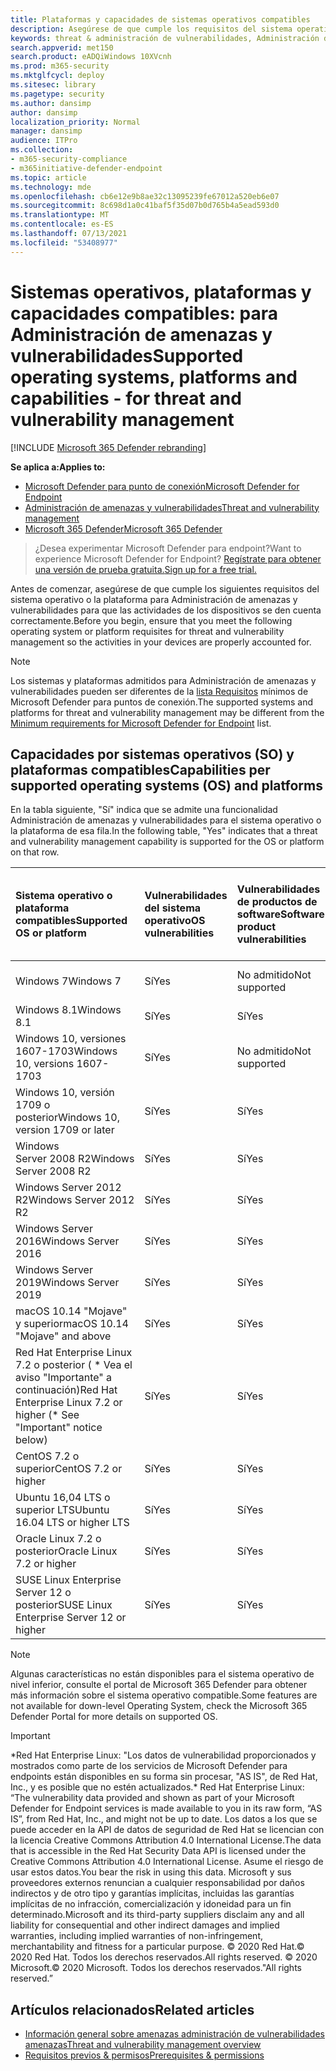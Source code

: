 ```yaml
---
title: Plataformas y capacidades de sistemas operativos compatibles
description: Asegúrese de que cumple los requisitos del sistema operativo o de la plataforma para Administración de amenazas y vulnerabilidades, de modo que las actividades de todos los dispositivos se tienen en cuenta correctamente.
keywords: threat & administración de vulnerabilidades, Administración de amenazas y vulnerabilidades, operating system, platform requirements, prerequisites, Microsoft Defender for Endpoint-tvm supported os, Microsoft Defender for Endpoint-tvm, supported operating systems, supported platforms, linux support, mac support, mac support
search.appverid: met150
search.product: eADQiWindows 10XVcnh
ms.prod: m365-security
ms.mktglfcycl: deploy
ms.sitesec: library
ms.pagetype: security
ms.author: dansimp
author: dansimp
localization_priority: Normal
manager: dansimp
audience: ITPro
ms.collection:
- m365-security-compliance
- m365initiative-defender-endpoint
ms.topic: article
ms.technology: mde
ms.openlocfilehash: cb6e12e9b8ae32c13095239fe67012a520eb6e07
ms.sourcegitcommit: 8c698d1a0c41baf5f35d07b0d765b4a5ead593d0
ms.translationtype: MT
ms.contentlocale: es-ES
ms.lasthandoff: 07/13/2021
ms.locfileid: "53408977"
---
```

# <a name="supported-operating-systems-platforms-and-capabilities---for-threat-and-vulnerability-management"></a><span data-ttu-id="06885-104">Sistemas operativos, plataformas y capacidades compatibles: para Administración de amenazas y vulnerabilidades</span><span class="sxs-lookup"><span data-stu-id="06885-104">Supported operating systems, platforms and capabilities - for threat and vulnerability management</span></span>

[!INCLUDE [Microsoft 365 Defender rebranding](../../includes/microsoft-defender.md)]

<span data-ttu-id="06885-105">**Se aplica a:**</span><span class="sxs-lookup"><span data-stu-id="06885-105">**Applies to:**</span></span>

- [<span data-ttu-id="06885-106">Microsoft Defender para punto de conexión</span><span class="sxs-lookup"><span data-stu-id="06885-106">Microsoft Defender for Endpoint</span></span>](https://go.microsoft.com/fwlink/?linkid=2154037)
- [<span data-ttu-id="06885-107">Administración de amenazas y vulnerabilidades</span><span class="sxs-lookup"><span data-stu-id="06885-107">Threat and vulnerability management</span></span>](next-gen-threat-and-vuln-mgt.md)
- [<span data-ttu-id="06885-108">Microsoft 365 Defender</span><span class="sxs-lookup"><span data-stu-id="06885-108">Microsoft 365 Defender</span></span>](https://go.microsoft.com/fwlink/?linkid=2118804)

><span data-ttu-id="06885-109">¿Desea experimentar Microsoft Defender para endpoint?</span><span class="sxs-lookup"><span data-stu-id="06885-109">Want to experience Microsoft Defender for Endpoint?</span></span> [<span data-ttu-id="06885-110">Regístrate para obtener una versión de prueba gratuita.</span><span class="sxs-lookup"><span data-stu-id="06885-110">Sign up for a free trial.</span></span>](https://www.microsoft.com/microsoft-365/windows/microsoft-defender-atp?ocid=docs-wdatp-portaloverview-abovefoldlink)

<span data-ttu-id="06885-111">Antes de comenzar, asegúrese de que cumple los siguientes requisitos del sistema operativo o la plataforma para Administración de amenazas y vulnerabilidades para que las actividades de los dispositivos se den cuenta correctamente.</span><span class="sxs-lookup"><span data-stu-id="06885-111">Before you begin, ensure that you meet the following operating system or platform requisites for threat and vulnerability management so the activities in your devices are properly accounted for.</span></span>

>[!NOTE]
><span data-ttu-id="06885-112">Los sistemas y plataformas admitidos para Administración de amenazas y vulnerabilidades pueden ser diferentes de la [lista Requisitos](minimum-requirements.md) mínimos de Microsoft Defender para puntos de conexión.</span><span class="sxs-lookup"><span data-stu-id="06885-112">The supported systems and platforms for threat and vulnerability management may be different from the [Minimum requirements for Microsoft Defender for Endpoint](minimum-requirements.md) list.</span></span>

## <a name="capabilities-per-supported-operating-systems-os-and-platforms"></a><span data-ttu-id="06885-113">Capacidades por sistemas operativos (SO) y plataformas compatibles</span><span class="sxs-lookup"><span data-stu-id="06885-113">Capabilities per supported operating systems (OS) and platforms</span></span>

<span data-ttu-id="06885-114">En la tabla siguiente, "Sí" indica que se admite una funcionalidad Administración de amenazas y vulnerabilidades para el sistema operativo o la plataforma de esa fila.</span><span class="sxs-lookup"><span data-stu-id="06885-114">In the following table, "Yes" indicates that a threat and vulnerability management capability is supported for the OS or platform on that row.</span></span>

<span data-ttu-id="06885-115">Sistema operativo o plataforma compatibles</span><span class="sxs-lookup"><span data-stu-id="06885-115">Supported OS or platform</span></span> | <span data-ttu-id="06885-116">Vulnerabilidades del sistema operativo</span><span class="sxs-lookup"><span data-stu-id="06885-116">OS vulnerabilities</span></span> | <span data-ttu-id="06885-117">Vulnerabilidades de productos de software</span><span class="sxs-lookup"><span data-stu-id="06885-117">Software product vulnerabilities</span></span> | <span data-ttu-id="06885-118">Evaluación de configuración del sistema operativo</span><span class="sxs-lookup"><span data-stu-id="06885-118">OS configuration assessment</span></span> | <span data-ttu-id="06885-119">Evaluación de configuración de controles de seguridad</span><span class="sxs-lookup"><span data-stu-id="06885-119">Security controls configuration assessment</span></span> | <span data-ttu-id="06885-120">Evaluación de configuración de productos de software</span><span class="sxs-lookup"><span data-stu-id="06885-120">Software product configuration assessment</span></span>
:---|:---|:---|:---|:---|:---
<span data-ttu-id="06885-121">Windows 7</span><span class="sxs-lookup"><span data-stu-id="06885-121">Windows 7</span></span> | <span data-ttu-id="06885-122">Sí</span><span class="sxs-lookup"><span data-stu-id="06885-122">Yes</span></span> | <span data-ttu-id="06885-123">No admitido</span><span class="sxs-lookup"><span data-stu-id="06885-123">Not supported</span></span> | <span data-ttu-id="06885-124">No admitido</span><span class="sxs-lookup"><span data-stu-id="06885-124">Not supported</span></span> | <span data-ttu-id="06885-125">No admitido</span><span class="sxs-lookup"><span data-stu-id="06885-125">Not supported</span></span> | <span data-ttu-id="06885-126">No admitido</span><span class="sxs-lookup"><span data-stu-id="06885-126">Not supported</span></span>
<span data-ttu-id="06885-127">Windows 8.1</span><span class="sxs-lookup"><span data-stu-id="06885-127">Windows 8.1</span></span> | <span data-ttu-id="06885-128">Sí</span><span class="sxs-lookup"><span data-stu-id="06885-128">Yes</span></span> | <span data-ttu-id="06885-129">Sí</span><span class="sxs-lookup"><span data-stu-id="06885-129">Yes</span></span> | <span data-ttu-id="06885-130">Sí</span><span class="sxs-lookup"><span data-stu-id="06885-130">Yes</span></span> | <span data-ttu-id="06885-131">Sí</span><span class="sxs-lookup"><span data-stu-id="06885-131">Yes</span></span>| <span data-ttu-id="06885-132">Sí</span><span class="sxs-lookup"><span data-stu-id="06885-132">Yes</span></span>
<span data-ttu-id="06885-133">Windows 10, versiones 1607-1703</span><span class="sxs-lookup"><span data-stu-id="06885-133">Windows 10, versions 1607-1703</span></span> | <span data-ttu-id="06885-134">Sí</span><span class="sxs-lookup"><span data-stu-id="06885-134">Yes</span></span>  | <span data-ttu-id="06885-135">No admitido</span><span class="sxs-lookup"><span data-stu-id="06885-135">Not supported</span></span> | <span data-ttu-id="06885-136">No admitido</span><span class="sxs-lookup"><span data-stu-id="06885-136">Not supported</span></span> | <span data-ttu-id="06885-137">No admitido</span><span class="sxs-lookup"><span data-stu-id="06885-137">Not supported</span></span> | <span data-ttu-id="06885-138">No admitido</span><span class="sxs-lookup"><span data-stu-id="06885-138">Not supported</span></span>
<span data-ttu-id="06885-139">Windows 10, versión 1709 o posterior</span><span class="sxs-lookup"><span data-stu-id="06885-139">Windows 10, version 1709 or later</span></span> | <span data-ttu-id="06885-140">Sí</span><span class="sxs-lookup"><span data-stu-id="06885-140">Yes</span></span> | <span data-ttu-id="06885-141">Sí</span><span class="sxs-lookup"><span data-stu-id="06885-141">Yes</span></span> | <span data-ttu-id="06885-142">Sí</span><span class="sxs-lookup"><span data-stu-id="06885-142">Yes</span></span> | <span data-ttu-id="06885-143">Sí</span><span class="sxs-lookup"><span data-stu-id="06885-143">Yes</span></span> | <span data-ttu-id="06885-144">Sí</span><span class="sxs-lookup"><span data-stu-id="06885-144">Yes</span></span>
<span data-ttu-id="06885-145">Windows Server 2008 R2</span><span class="sxs-lookup"><span data-stu-id="06885-145">Windows Server 2008 R2</span></span> | <span data-ttu-id="06885-146">Sí</span><span class="sxs-lookup"><span data-stu-id="06885-146">Yes</span></span> | <span data-ttu-id="06885-147">Sí</span><span class="sxs-lookup"><span data-stu-id="06885-147">Yes</span></span> | <span data-ttu-id="06885-148">Sí</span><span class="sxs-lookup"><span data-stu-id="06885-148">Yes</span></span> | <span data-ttu-id="06885-149">Sí</span><span class="sxs-lookup"><span data-stu-id="06885-149">Yes</span></span> | <span data-ttu-id="06885-150">Sí</span><span class="sxs-lookup"><span data-stu-id="06885-150">Yes</span></span>
<span data-ttu-id="06885-151">Windows Server 2012 R2</span><span class="sxs-lookup"><span data-stu-id="06885-151">Windows Server 2012 R2</span></span> | <span data-ttu-id="06885-152">Sí</span><span class="sxs-lookup"><span data-stu-id="06885-152">Yes</span></span> | <span data-ttu-id="06885-153">Sí</span><span class="sxs-lookup"><span data-stu-id="06885-153">Yes</span></span> | <span data-ttu-id="06885-154">Sí</span><span class="sxs-lookup"><span data-stu-id="06885-154">Yes</span></span> | <span data-ttu-id="06885-155">Sí</span><span class="sxs-lookup"><span data-stu-id="06885-155">Yes</span></span> | <span data-ttu-id="06885-156">Sí</span><span class="sxs-lookup"><span data-stu-id="06885-156">Yes</span></span>
<span data-ttu-id="06885-157">Windows Server 2016</span><span class="sxs-lookup"><span data-stu-id="06885-157">Windows Server 2016</span></span> | <span data-ttu-id="06885-158">Sí</span><span class="sxs-lookup"><span data-stu-id="06885-158">Yes</span></span> | <span data-ttu-id="06885-159">Sí</span><span class="sxs-lookup"><span data-stu-id="06885-159">Yes</span></span> | <span data-ttu-id="06885-160">Sí</span><span class="sxs-lookup"><span data-stu-id="06885-160">Yes</span></span> | <span data-ttu-id="06885-161">Sí</span><span class="sxs-lookup"><span data-stu-id="06885-161">Yes</span></span> | <span data-ttu-id="06885-162">Sí</span><span class="sxs-lookup"><span data-stu-id="06885-162">Yes</span></span>
<span data-ttu-id="06885-163">Windows Server 2019</span><span class="sxs-lookup"><span data-stu-id="06885-163">Windows Server 2019</span></span> | <span data-ttu-id="06885-164">Sí</span><span class="sxs-lookup"><span data-stu-id="06885-164">Yes</span></span> | <span data-ttu-id="06885-165">Sí</span><span class="sxs-lookup"><span data-stu-id="06885-165">Yes</span></span> | <span data-ttu-id="06885-166">Sí</span><span class="sxs-lookup"><span data-stu-id="06885-166">Yes</span></span> | <span data-ttu-id="06885-167">Sí</span><span class="sxs-lookup"><span data-stu-id="06885-167">Yes</span></span> | <span data-ttu-id="06885-168">Sí</span><span class="sxs-lookup"><span data-stu-id="06885-168">Yes</span></span>
<span data-ttu-id="06885-169">macOS 10.14 "Mojave" y superior</span><span class="sxs-lookup"><span data-stu-id="06885-169">macOS 10.14 "Mojave" and above</span></span> | <span data-ttu-id="06885-170">Sí</span><span class="sxs-lookup"><span data-stu-id="06885-170">Yes</span></span> | <span data-ttu-id="06885-171">Sí</span><span class="sxs-lookup"><span data-stu-id="06885-171">Yes</span></span> | <span data-ttu-id="06885-172">Sí</span><span class="sxs-lookup"><span data-stu-id="06885-172">Yes</span></span> | <span data-ttu-id="06885-173">Sí</span><span class="sxs-lookup"><span data-stu-id="06885-173">Yes</span></span> | <span data-ttu-id="06885-174">Sí</span><span class="sxs-lookup"><span data-stu-id="06885-174">Yes</span></span> 
<span data-ttu-id="06885-175">Red Hat Enterprise Linux 7.2 o posterior ( \* Vea el aviso "Importante" a continuación)</span><span class="sxs-lookup"><span data-stu-id="06885-175">Red Hat Enterprise Linux 7.2 or higher (\* See "Important" notice below)</span></span> | <span data-ttu-id="06885-176">Sí</span><span class="sxs-lookup"><span data-stu-id="06885-176">Yes</span></span> | <span data-ttu-id="06885-177">Sí</span><span class="sxs-lookup"><span data-stu-id="06885-177">Yes</span></span> | <span data-ttu-id="06885-178">Sí</span><span class="sxs-lookup"><span data-stu-id="06885-178">Yes</span></span> | <span data-ttu-id="06885-179">Sí</span><span class="sxs-lookup"><span data-stu-id="06885-179">Yes</span></span> | <span data-ttu-id="06885-180">Sí</span><span class="sxs-lookup"><span data-stu-id="06885-180">Yes</span></span>
<span data-ttu-id="06885-181">CentOS 7.2 o superior</span><span class="sxs-lookup"><span data-stu-id="06885-181">CentOS 7.2 or higher</span></span> | <span data-ttu-id="06885-182">Sí</span><span class="sxs-lookup"><span data-stu-id="06885-182">Yes</span></span> | <span data-ttu-id="06885-183">Sí</span><span class="sxs-lookup"><span data-stu-id="06885-183">Yes</span></span> | <span data-ttu-id="06885-184">Sí</span><span class="sxs-lookup"><span data-stu-id="06885-184">Yes</span></span> | <span data-ttu-id="06885-185">Sí</span><span class="sxs-lookup"><span data-stu-id="06885-185">Yes</span></span> | <span data-ttu-id="06885-186">Sí</span><span class="sxs-lookup"><span data-stu-id="06885-186">Yes</span></span>
<span data-ttu-id="06885-187">Ubuntu 16,04 LTS o superior LTS</span><span class="sxs-lookup"><span data-stu-id="06885-187">Ubuntu 16.04 LTS or higher LTS</span></span> | <span data-ttu-id="06885-188">Sí</span><span class="sxs-lookup"><span data-stu-id="06885-188">Yes</span></span> | <span data-ttu-id="06885-189">Sí</span><span class="sxs-lookup"><span data-stu-id="06885-189">Yes</span></span> | <span data-ttu-id="06885-190">Sí</span><span class="sxs-lookup"><span data-stu-id="06885-190">Yes</span></span> | <span data-ttu-id="06885-191">Sí</span><span class="sxs-lookup"><span data-stu-id="06885-191">Yes</span></span> | <span data-ttu-id="06885-192">Sí</span><span class="sxs-lookup"><span data-stu-id="06885-192">Yes</span></span>
<span data-ttu-id="06885-193">Oracle Linux 7.2 o posterior</span><span class="sxs-lookup"><span data-stu-id="06885-193">Oracle Linux 7.2 or higher</span></span> | <span data-ttu-id="06885-194">Sí</span><span class="sxs-lookup"><span data-stu-id="06885-194">Yes</span></span> | <span data-ttu-id="06885-195">Sí</span><span class="sxs-lookup"><span data-stu-id="06885-195">Yes</span></span> | <span data-ttu-id="06885-196">Sí</span><span class="sxs-lookup"><span data-stu-id="06885-196">Yes</span></span> | <span data-ttu-id="06885-197">Sí</span><span class="sxs-lookup"><span data-stu-id="06885-197">Yes</span></span> | <span data-ttu-id="06885-198">Sí</span><span class="sxs-lookup"><span data-stu-id="06885-198">Yes</span></span>
<span data-ttu-id="06885-199">SUSE Linux Enterprise Server 12 o posterior</span><span class="sxs-lookup"><span data-stu-id="06885-199">SUSE Linux Enterprise Server 12 or higher</span></span> | <span data-ttu-id="06885-200">Sí</span><span class="sxs-lookup"><span data-stu-id="06885-200">Yes</span></span> | <span data-ttu-id="06885-201">Sí</span><span class="sxs-lookup"><span data-stu-id="06885-201">Yes</span></span> | <span data-ttu-id="06885-202">Sí</span><span class="sxs-lookup"><span data-stu-id="06885-202">Yes</span></span> | <span data-ttu-id="06885-203">Sí</span><span class="sxs-lookup"><span data-stu-id="06885-203">Yes</span></span> | <span data-ttu-id="06885-204">Sí</span><span class="sxs-lookup"><span data-stu-id="06885-204">Yes</span></span>

>[!NOTE]
> <span data-ttu-id="06885-205">Algunas características no están disponibles para el sistema operativo de nivel inferior, consulte el portal de Microsoft 365 Defender para obtener más información sobre el sistema operativo compatible.</span><span class="sxs-lookup"><span data-stu-id="06885-205">Some features are not available for down-level Operating System, check the Microsoft 365 Defender Portal for more details on supported OS.</span></span>

>[!IMPORTANT]
> <span data-ttu-id="06885-206">\*Red Hat Enterprise Linux: "Los datos de vulnerabilidad proporcionados y mostrados como parte de los servicios de Microsoft Defender para endpoints están disponibles en su forma sin procesar, "AS IS", de Red Hat, Inc., y es posible que no estén actualizados.</span><span class="sxs-lookup"><span data-stu-id="06885-206">\* Red Hat Enterprise Linux: “The vulnerability data provided and shown as part of your Microsoft Defender for Endpoint services is made available to you in its raw form, “AS IS”, from Red Hat, Inc., and might not be up to date.</span></span> <span data-ttu-id="06885-207">Los datos a los que se puede acceder en la API de datos de seguridad de Red Hat se licencian con la licencia Creative Commons Attribution 4.0 International License.</span><span class="sxs-lookup"><span data-stu-id="06885-207">The data that is accessible in the Red Hat Security Data API is licensed under the Creative Commons Attribution 4.0 International License.</span></span> <span data-ttu-id="06885-208">Asume el riesgo de usar estos datos.</span><span class="sxs-lookup"><span data-stu-id="06885-208">You bear the risk in using this data.</span></span> <span data-ttu-id="06885-209">Microsoft y sus proveedores externos renuncian a cualquier responsabilidad por daños indirectos y de otro tipo y garantías implícitas, incluidas las garantías implícitas de no infracción, comercialización y idoneidad para un fin determinado.</span><span class="sxs-lookup"><span data-stu-id="06885-209">Microsoft and its third-party suppliers disclaim any and all liability for consequential and other indirect damages and implied warranties, including implied warranties of non-infringement, merchantability and fitness for a particular purpose.</span></span> <span data-ttu-id="06885-210">© 2020 Red Hat.</span><span class="sxs-lookup"><span data-stu-id="06885-210">© 2020 Red Hat.</span></span> <span data-ttu-id="06885-211">Todos los derechos reservados.</span><span class="sxs-lookup"><span data-stu-id="06885-211">All rights reserved.</span></span> <span data-ttu-id="06885-212">© 2020 Microsoft.</span><span class="sxs-lookup"><span data-stu-id="06885-212">© 2020 Microsoft.</span></span> <span data-ttu-id="06885-213">Todos los derechos reservados."</span><span class="sxs-lookup"><span data-stu-id="06885-213">All rights reserved.”</span></span>

## <a name="related-articles"></a><span data-ttu-id="06885-214">Artículos relacionados</span><span class="sxs-lookup"><span data-stu-id="06885-214">Related articles</span></span>

- [<span data-ttu-id="06885-215">Información general sobre amenazas administración de vulnerabilidades amenazas</span><span class="sxs-lookup"><span data-stu-id="06885-215">Threat and vulnerability management overview</span></span>](next-gen-threat-and-vuln-mgt.md)
- [<span data-ttu-id="06885-216">Requisitos previos & permisos</span><span class="sxs-lookup"><span data-stu-id="06885-216">Prerequisites & permissions</span></span>](tvm-prerequisites.md)
